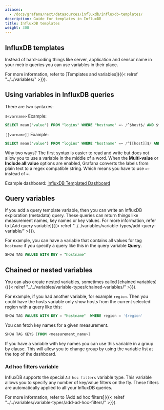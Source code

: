 ```yaml
---
aliases:
  - /docs/grafana/next/datasources/influxdb/influxdb-templates/
description: Guide for templates in InfluxDB
title: InfluxDB templates
weight: 300
---
```


## InfluxDB templates

Instead of hard-coding things like server, application and sensor name in your metric queries you can use variables in their place.

For more information, refer to [Templates and variables]({{< relref "../../variables/" >}}).

## Using variables in InfluxDB queries

There are two syntaxes:

`$<varname>` Example:

```sql
SELECT mean("value") FROM "logins" WHERE "hostname" =~ /^$host$/ AND $timeFilter GROUP BY time($__interval), "hostname"
```

`[[varname]]` Example:

```sql
SELECT mean("value") FROM "logins" WHERE "hostname" =~ /^[[host]]$/ AND $timeFilter GROUP BY time($__interval), "hostname"
```

Why two ways? The first syntax is easier to read and write but does not allow you to use a variable in the middle of a word. When the **Multi-value** or **Include all value** options are enabled, Grafana converts the labels from plain text to a regex compatible string. Which means you have to use `=~` instead of `=`.

Example dashboard:
[InfluxDB Templated Dashboard](https://play.grafana.org/dashboard/db/influxdb-templated)

## Query variables

If you add a query template variable, then you can write an InfluxDB exploration (metadata) query. These queries can return things like measurement names, key names or key values. For more information, refer to [Add query variable]({{< relref "../../variables/variable-types/add-query-variable/" >}}).

For example, you can have a variable that contains all values for tag `hostname` if you specify a query like this in the query variable **Query**.

```sql
SHOW TAG VALUES WITH KEY = "hostname"
```

## Chained or nested variables

You can also create nested variables, sometimes called [chained variables]({{< relref "../../variables/variable-types/chained-variables/" >}}).

For example, if you had another variable, for example `region`. Then you could have the hosts variable only show hosts from the current selected region with a query like this:

```sql
SHOW TAG VALUES WITH KEY = "hostname"  WHERE region = '$region'
```

You can fetch key names for a given measurement.

```sql
SHOW TAG KEYS [FROM <measurement_name>]
```

If you have a variable with key names you can use this variable in a group by clause. This will allow you to change group by using the variable list at the top of the dashboard.

### Ad hoc filters variable

InfluxDB supports the special `Ad hoc filters` variable type. This variable allows you to specify any number of key/value filters on the fly. These filters are automatically applied to all your InfluxDB queries.

For more information, refer to [Add ad hoc filters]({{< relref "../../variables/variable-types/add-ad-hoc-filters/" >}}).
